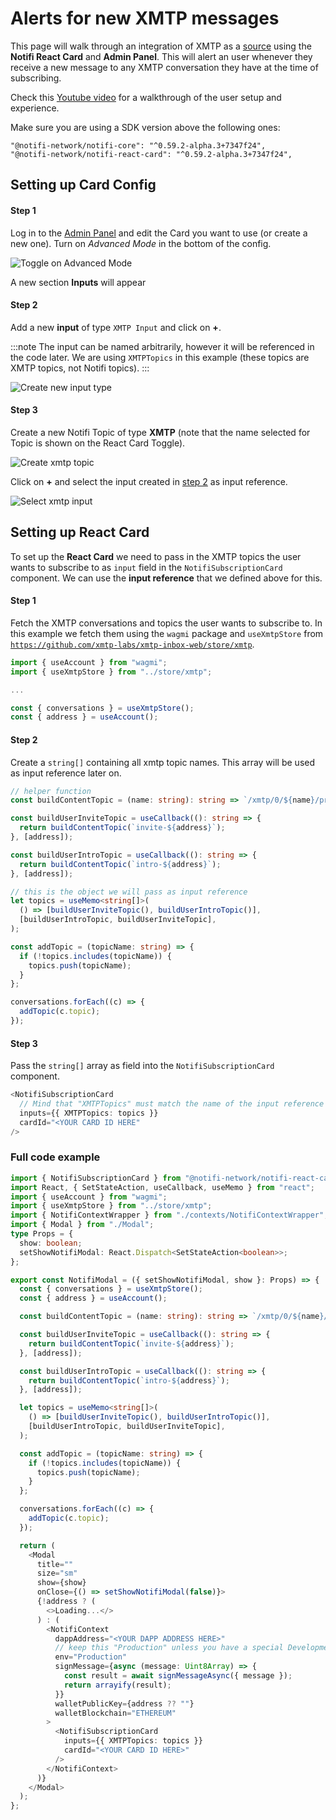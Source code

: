 # Alerts for new XMTP messages

This page will walk through an integration of XMTP as a [source](../integration-overview/alert-depth#source) using the **Notifi React Card** and **Admin Panel**. This will alert an user whenever they receive a new message to any XMTP conversation they have at the time of subscribing. 

Check this [Youtube video](https://www.youtube.com/watch?v=WqnCd-kGqzg) for a walkthrough of the user setup and experience. 

Make sure you are using a SDK version above the following ones: 

```
"@notifi-network/notifi-core": "^0.59.2-alpha.3+7347f24",
"@notifi-network/notifi-react-card": "^0.59.2-alpha.3+7347f24",
```

## Setting up Card Config 

#### Step 1 

Log in to the [Admin Panel](https://admin.dev.notifi.network) and edit the Card you want to use (or create a new one). Turn on _Advanced Mode_ in the bottom of the config. 

![Toggle on Advanced Mode](/img/xmtp-source/1.png)

A new section **Inputs** will appear

#### Step 2 

Add a new **input** of type `XMTP Input` and click on **+**. 

:::note
The input can be named arbitrarily, however it will be referenced in the code later. We are using `XMTPTopics` in this example (these topics are XMTP topics, not Notifi topics).
:::

![Create new input type](/img/xmtp-source/2.png)

#### Step 3 

Create a new Notifi Topic of type **XMTP** (note that the name selected for Topic is shown on the React Card Toggle). 

![Create xmtp topic](/img/xmtp-source/3.png)

Click on **+** and select the input created in [step 2](#step-2) as input reference. 

![Select xmtp input](/img/xmtp-source/4.png)

## Setting up React Card 

To set up the **React Card** we need to pass in the XMTP topics the user wants to subscribe to as `input` field in the `NotifiSubscriptionCard` component. We can use the **input reference** that we defined above for this. 

#### Step 1 

Fetch the XMTP conversations and topics the user wants to subscribe to. In this example we fetch them using the `wagmi` package and `useXmtpStore` from [`https://github.com/xmtp-labs/xmtp-inbox-web/store/xmtp`](https://github.com/xmtp-labs/xmtp-inbox-web/store/xmtp).

```typescript
import { useAccount } from "wagmi";
import { useXmtpStore } from "../store/xmtp";

...

const { conversations } = useXmtpStore();
const { address } = useAccount();
```

#### Step 2 

Create a `string[]` containing all xmtp topic names. This array will be used as input reference later on. 

```typescript 
// helper function 
const buildContentTopic = (name: string): string => `/xmtp/0/${name}/proto`;

const buildUserInviteTopic = useCallback((): string => {
  return buildContentTopic(`invite-${address}`);
}, [address]);

const buildUserIntroTopic = useCallback((): string => {
  return buildContentTopic(`intro-${address}`);
}, [address]);

// this is the object we will pass as input reference
let topics = useMemo<string[]>(
  () => [buildUserInviteTopic(), buildUserIntroTopic()],
  [buildUserIntroTopic, buildUserInviteTopic],
);

const addTopic = (topicName: string) => {
  if (!topics.includes(topicName)) {
    topics.push(topicName);
  }
};

conversations.forEach((c) => {
  addTopic(c.topic);
});
```

#### Step 3

Pass the `string[]` array as field into the `NotifiSubscriptionCard` component. 

```typescript
<NotifiSubscriptionCard
  // Mind that "XMTPTopics" must match the name of the input reference defined in the Admin Panel
  inputs={{ XMTPTopics: topics }}
  cardId="<YOUR CARD ID HERE"
/>
```


### Full code example 

  ```typescript
  import { NotifiSubscriptionCard } from "@notifi-network/notifi-react-card";
  import React, { SetStateAction, useCallback, useMemo } from "react";
  import { useAccount } from "wagmi";
  import { useXmtpStore } from "../store/xmtp";
  import { NotifiContextWrapper } from "./contexts/NotifiContextWrapper";
  import { Modal } from "./Modal";
  type Props = {
    show: boolean;
    setShowNotifiModal: React.Dispatch<SetStateAction<boolean>>;
  };

  export const NotifiModal = ({ setShowNotifiModal, show }: Props) => {
    const { conversations } = useXmtpStore();
    const { address } = useAccount();

    const buildContentTopic = (name: string): string => `/xmtp/0/${name}/proto`;

    const buildUserInviteTopic = useCallback((): string => {
      return buildContentTopic(`invite-${address}`);
    }, [address]);

    const buildUserIntroTopic = useCallback((): string => {
      return buildContentTopic(`intro-${address}`);
    }, [address]);

    let topics = useMemo<string[]>(
      () => [buildUserInviteTopic(), buildUserIntroTopic()],
      [buildUserIntroTopic, buildUserInviteTopic],
    );

    const addTopic = (topicName: string) => {
      if (!topics.includes(topicName)) {
        topics.push(topicName);
      }
    };

    conversations.forEach((c) => {
      addTopic(c.topic);
    });

    return (
      <Modal
        title=""
        size="sm"
        show={show}
        onClose={() => setShowNotifiModal(false)}>
        {!address ? (
          <>Loading...</>
        ) : (
          <NotifiContext
            dappAddress="<YOUR DAPP ADDRESS HERE>"
            // keep this "Production" unless you have a special Development environment set up by Notifi
            env="Production"
            signMessage={async (message: Uint8Array) => {
              const result = await signMessageAsync({ message });
              return arrayify(result);
            }}
            walletPublicKey={address ?? ""}
            walletBlockchain="ETHEREUM"
          >
            <NotifiSubscriptionCard
              inputs={{ XMTPTopics: topics }}
              cardId="<YOUR CARD ID HERE>"
            />
          </NotifiContext>
        )}
      </Modal>
    );
  };
  ```






